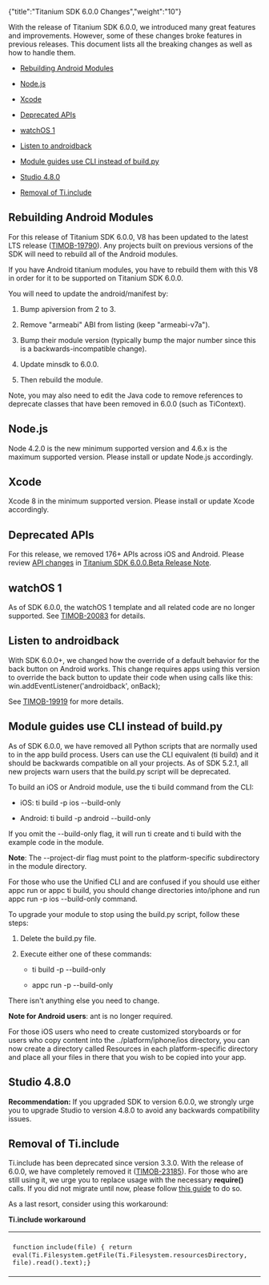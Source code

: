 {"title":"Titanium SDK 6.0.0 Changes","weight":"10"}

With the release of Titanium SDK 6.0.0, we introduced many great features and improvements. However, some of these changes broke features in previous releases. This document lists all the breaking changes as well as how to handle them.

* [Rebuilding Android Modules](#rebuilding-android-modules)

* [Node.js](#node.js)

* [Xcode](#xcode)

* [Deprecated APIs](#deprecated-apis)

* [watchOS 1](#watchos-1)

* [Listen to androidback](#listen-to-androidback)

* [Module guides use CLI instead of build.py](#module-guides-use-cli-instead-of-build.py)

* [Studio 4.8.0](#studio-4.8.0)

* [Removal of Ti.include](#removal-of-ti.include)

## Rebuilding Android Modules

For this release of Titanium SDK 6.0.0, V8 has been updated to the latest LTS release ([TIMOB-19790](https://jira.appcelerator.org/browse/TIMOB-19790)). Any projects built on previous versions of the SDK will need to rebuild all of the Android modules.

If you have Android titanium modules, you have to rebuild them with this V8 in order for it to be supported on Titanium SDK 6.0.0.

You will need to update the android/manifest by:

1. Bump apiversion from 2 to 3.

2. Remove "armeabi" ABI from listing (keep "armeabi-v7a").

3. Bump their module version (typically bump the major number since this is a backwards-incompatible change).

4. Update minsdk to 6.0.0.

5. Then rebuild the module.

Note, you may also need to edit the Java code to remove references to deprecate classes that have been removed in 6.0.0 (such as TiContext).

## Node.js

Node 4.2.0 is the new minimum supported version and 4.6.x is the maximum supported version. Please install or update Node.js accordingly.

## Xcode

Xcode 8 in the minimum supported version. Please install or update Xcode accordingly.

## Deprecated APIs

For this release, we removed 176+ APIs across iOS and Android. Please review [API changes](/docs/appc/Titanium_SDK/Titanium_SDK_Release_Notes/Titanium_SDK_Release_Notes_6.x/Titanium_SDK_6.0.0.Beta_Release_Note/#api-changes) in [Titanium SDK 6.0.0.Beta Release Note](/docs/appc/Titanium_SDK/Titanium_SDK_Release_Notes/Titanium_SDK_Release_Notes_6.x/Titanium_SDK_6.0.0.Beta_Release_Note/).

## watchOS 1

As of SDK 6.0.0, the watchOS 1 template and all related code are no longer supported. See [TIMOB-20083](https://jira.appcelerator.org/browse/TIMOB-20083) for details.

## Listen to androidback

With SDK 6.0.0+, we changed how the override of a default behavior for the back button on Android works. This change requires apps using this version to override the back button to update their code when using calls like this: win.addEventListener('androidback', onBack);

See [TIMOB-19919](https://jira.appcelerator.org/browse/TIMOB-19919) for more details.

## Module guides use CLI instead of build.py

As of SDK 6.0.0, we have removed all Python scripts that are normally used to in the app build process. Users can use the CLI equivalent (ti build) and it should be backwards compatible on all your projects. As of SDK 5.2.1, all new projects warn users that the build.py script will be deprecated.

To build an iOS or Android module, use the ti build command from the CLI:

* iOS: ti build -p ios --build-only

* Android: ti build -p android --build-only

If you omit the \--build-only flag, it will run ti create and ti build with the example code in the module.

**Note**: The \--project-dir flag must point to the platform-specific subdirectory in the module directory.

For those who use the Unified CLI and are confused if you should use either appc run or appc ti build, you should change directories into<module-dir>/iphone and run appc run -p ios --build-only command.

To upgrade your module to stop using the build.py script, follow these steps:

1. Delete the build.py file.

2. Execute either one of these commands:

    * ti build -p <platform> --build-only

    * appc run -p <platform> --build-only

There isn't anything else you need to change.

**Note for Android users**: ant is no longer required.

For those iOS users who need to create customized storyboards or for users who copy content into the ../platform/iphone/ios directory, you can now create a directory called Resources in each platform-specific directory and place all your files in there that you wish to be copied into your app.

## Studio 4.8.0

**Recommendation:** If you upgraded SDK to version 6.0.0, we strongly urge you to upgrade Studio to version 4.8.0 to avoid any backwards compatibility issues.

## Removal of Ti.include

Ti.include has been deprecated since version 3.3.0. With the release of 6.0.0, we have completely removed it ([TIMOB-23185](https://jira.appcelerator.org/browse/TIMOB-23185)). For those who are still using it, we urge you to replace usage with the necessary **require()** calls. If you did not migrate until now, please follow [this guide](#!/api/Global-method-require) to do so.

As a last resort, consider using this workaround:

**Ti.include workaround**

<table class="confluenceTable"><thead class=""></thead><tfoot class=""></tfoot><tbody><tr><td class="confluenceTd" rowspan="1" colspan="1"><p><tt class="js keyword">function</tt> <tt class="js plain">include(file) {</tt><tt class="js spaces"> </tt><tt class="js keyword">return</tt> <tt class="js plain">eval(Ti.Filesystem.getFile(Ti.Filesystem.resourcesDirectory, file).read().text);</tt><tt class="js plain">}</tt></p></td></tr></tbody></table>
